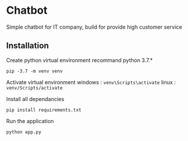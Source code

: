 # Chatbot

Simple chatbot for IT company, build for provide high customer service

## Installation

Create python virtual environment recommand python 3.7.\*

```
pip -3.7 -m venv venv
```

Activate virtual environment
windows : `venv\Scripts\activate`
linux : `venv/Scripts/activate`

Install all dependancies

```
pip install requirements.txt
```

Run the application

```
python app.py
```
